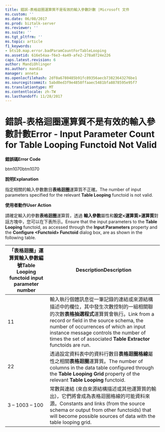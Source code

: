 ```yaml
---
title: 錯誤-表格迴圈運算質不是有效的輸入參數計數 |Microsoft 文件
ms.custom: ''
ms.date: 06/08/2017
ms.prod: biztalk-server
ms.reviewer: ''
ms.suite: ''
ms.tgt_pltfrm: ''
ms.topic: article
f1_keywords:
- bts10.map.error.badParamCountForTableLooping
ms.assetid: 616e54aa-f6e3-4a49-afe2-278a0724e226
caps.latest.revision: 6
author: MandiOhlinger
ms.author: mandia
manager: anneta
ms.openlocfilehash: 2df0a6780485b91fc89356aecb73823643276be1
ms.sourcegitcommit: 5abd0ed3f9e4858ffaaec5481bfa8878595e95f7
ms.translationtype: MT
ms.contentlocale: zh-TW
ms.lasthandoff: 11/28/2017
---
```

# <a name="error---input-parameter-count-for-table-looping-functoid-not-valid"></a><span data-ttu-id="ca528-102">錯誤-表格迴圈運算質不是有效的輸入參數計數</span><span class="sxs-lookup"><span data-stu-id="ca528-102">Error - Input Parameter Count for Table Looping Functoid Not Valid</span></span>
<span data-ttu-id="ca528-103">**錯誤碼**</span><span class="sxs-lookup"><span data-stu-id="ca528-103">**Error Code**</span></span>  
  
 <span data-ttu-id="ca528-104">btm1070</span><span class="sxs-lookup"><span data-stu-id="ca528-104">btm1070</span></span>  
  
 <span data-ttu-id="ca528-105">**說明**</span><span class="sxs-lookup"><span data-stu-id="ca528-105">**Explanation**</span></span>  
  
 <span data-ttu-id="ca528-106">指定相關的輸入參數數目**表格迴圈**運算質不正確。</span><span class="sxs-lookup"><span data-stu-id="ca528-106">The number of input parameters specified for the relevant **Table Looping** functoid is not valid.</span></span>  
  
 <span data-ttu-id="ca528-107">**使用者動作**</span><span class="sxs-lookup"><span data-stu-id="ca528-107">**User Action**</span></span>  
  
 <span data-ttu-id="ca528-108">請確定輸入的參數**表格迴圈**運算質，透過 **輸入參數**屬性和**設定\<運算質\>運算質**對話方塊中，您可以在下表所示。</span><span class="sxs-lookup"><span data-stu-id="ca528-108">Ensure that the input parameters to the **Table Looping** functoid, as accessed through the **Input Parameters** property and the **Configure \<Functoid\> Functoid** dialog box, are as shown in the following table.</span></span>  
  
|<span data-ttu-id="ca528-109">「表格迴圈」運算質輸入參數編號</span><span class="sxs-lookup"><span data-stu-id="ca528-109">Table Looping functoid input parameter number</span></span>|<span data-ttu-id="ca528-110">Description</span><span class="sxs-lookup"><span data-stu-id="ca528-110">Description</span></span>|  
|---------------------------------------------------|-----------------|  
|<span data-ttu-id="ca528-111">1</span><span class="sxs-lookup"><span data-stu-id="ca528-111">1</span></span>|<span data-ttu-id="ca528-112">輸入執行個體訊息從一筆記錄的連結或來源結構描述中的欄位，其中發生次數控制的一組相關聯的次數**表格抽選程式**運算質會執行。</span><span class="sxs-lookup"><span data-stu-id="ca528-112">Link from a record or field in the source schema, the number of occurrences of which an input instance message controls the number of times the set of associated **Table Extractor** functoids are run.</span></span>|  
|<span data-ttu-id="ca528-113">2</span><span class="sxs-lookup"><span data-stu-id="ca528-113">2</span></span>|<span data-ttu-id="ca528-114">透過設定資料表中的資料行數目**表格迴圈格線**屬性之相關**表格迴圈**運算質。</span><span class="sxs-lookup"><span data-stu-id="ca528-114">The number of columns in the data table configured through the **Table Looping Grid** property of the relevant **Table Looping** functoid.</span></span>|  
|<span data-ttu-id="ca528-115">3 – 100</span><span class="sxs-lookup"><span data-stu-id="ca528-115">3 – 100</span></span>|<span data-ttu-id="ca528-116">常數與連結 (來自來源結構描述或其他運算質的輸出)，它們將會成為表格迴圈格線的可能資料來源。</span><span class="sxs-lookup"><span data-stu-id="ca528-116">Constants and links (from the source schema or output from other functoids) that will become possible sources of data with the table looping grid.</span></span>|